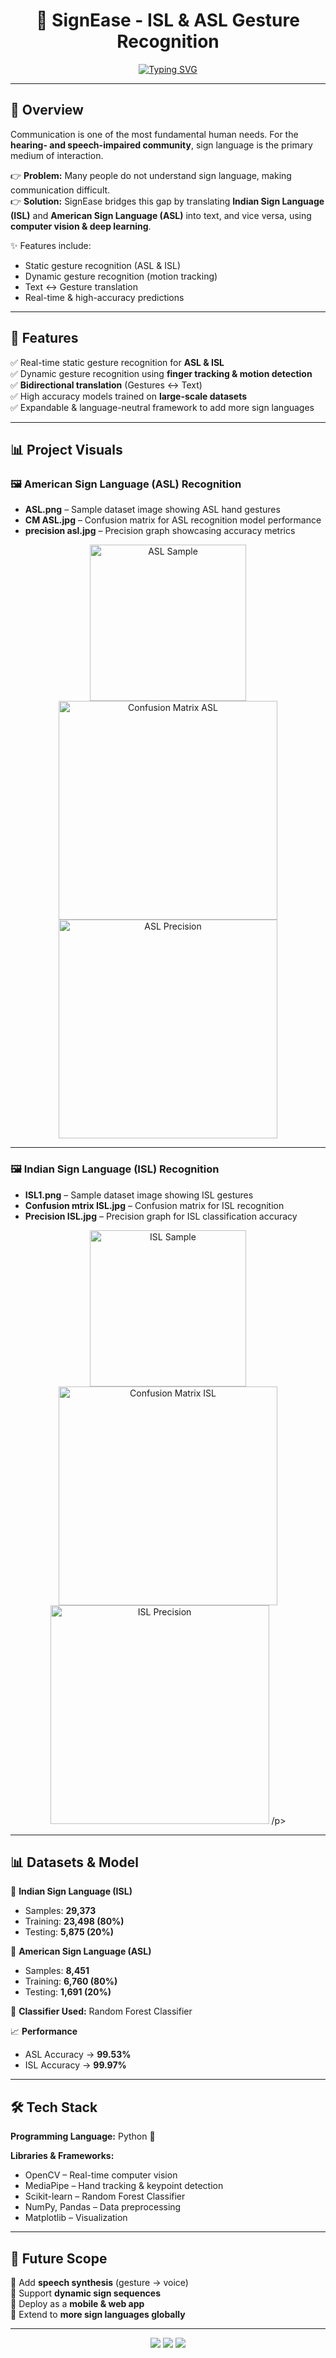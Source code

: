 <h1 align="center">🤟 SignEase - ISL & ASL Gesture Recognition</h1>

<p align="center">
  <a href="https://git.io/typing-svg">
    <img src="https://readme-typing-svg.demolab.com?font=Fira+Code&size=24&pause=1000&center=true&vCenter=true&width=650&lines=Breaking+Barriers+with+Sign+Language+AI;ASL+%2B+ISL+Gesture+Recognition;Deep+Learning+%7C+Computer+Vision" alt="Typing SVG" />
  </a>
</p>

---

## 📌 Overview  

Communication is one of the most fundamental human needs. For the **hearing- and speech-impaired community**, sign language is the primary medium of interaction.  

👉 **Problem:** Many people do not understand sign language, making communication difficult.  
👉 **Solution:** SignEase bridges this gap by translating **Indian Sign Language (ISL)** and **American Sign Language (ASL)** into text, and vice versa, using **computer vision & deep learning**.  

✨ Features include:  
- Static gesture recognition (ASL & ISL)  
- Dynamic gesture recognition (motion tracking)  
- Text ↔ Gesture translation  
- Real-time & high-accuracy predictions  

---

## 🚀 Features  

✅ Real-time static gesture recognition for **ASL & ISL**  
✅ Dynamic gesture recognition using **finger tracking & motion detection**  
✅ **Bidirectional translation** (Gestures ↔ Text)  
✅ High accuracy models trained on **large-scale datasets**  
✅ Expandable & language-neutral framework to add more sign languages  

---

## 📊 Project Visuals  

### 🖼️ American Sign Language (ASL) Recognition  
- **ASL.png** – Sample dataset image showing ASL hand gestures  
- **CM ASL.jpg** – Confusion matrix for ASL recognition model performance  
- **precision asl.jpg** – Precision graph showcasing accuracy metrics  

<p align="center">
  <img src="assets/ASL.png" alt="ASL Sample" width="250"/>  
  <img src="assets/CM ASL.jpg" alt="Confusion Matrix ASL" width="350"/>  
  <img src="assets/precision asl.jpg" alt="ASL Precision" width="350"/>  
</p>

---

### 🖼️ Indian Sign Language (ISL) Recognition  
- **ISL1.png** – Sample dataset image showing ISL gestures  
- **Confusion mtrix ISL.jpg** – Confusion matrix for ISL recognition  
- **Precision ISL.jpg** – Precision graph for ISL classification accuracy  

<p align="center">
  <img src="assets/ISL1.png" alt="ISL Sample" width="250"/>  
  <img src="assets/Confusion mtrix ISL.jpg" alt="Confusion Matrix ISL" width="350"/>  
  <img src="assets/Precision ISL.jpg" alt="ISL Precision" width="350"/>  
/p>

---


## 📊 Datasets & Model  

📌 **Indian Sign Language (ISL)**  
- Samples: **29,373**  
- Training: **23,498 (80%)**  
- Testing: **5,875 (20%)**  

📌 **American Sign Language (ASL)**  
- Samples: **8,451**  
- Training: **6,760 (80%)**  
- Testing: **1,691 (20%)**  

🧠 **Classifier Used:** Random Forest Classifier  

📈 **Performance**  
- ASL Accuracy → **99.53%**  
- ISL Accuracy → **99.97%**  

---

## 🛠️ Tech Stack  

**Programming Language:** Python 🐍  

**Libraries & Frameworks:**  
- OpenCV – Real-time computer vision  
- MediaPipe – Hand tracking & keypoint detection  
- Scikit-learn – Random Forest Classifier  
- NumPy, Pandas – Data preprocessing  
- Matplotlib – Visualization  

---

## 🎯 Future Scope  

🔹 Add **speech synthesis** (gesture → voice)  
🔹 Support **dynamic sign sequences**  
🔹 Deploy as a **mobile & web app**  
🔹 Extend to **more sign languages globally**  

---

<p align="center">
  <img src="https://img.shields.io/badge/AI-DeepLearning-blue?style=for-the-badge&logo=python" />
  <img src="https://img.shields.io/badge/ComputerVision-OpenCV-green?style=for-the-badge&logo=opencv" />
  <img src="https://img.shields.io/badge/SignLanguage-Accessibility-purple?style=for-the-badge&logo=handshake" />
</p>
